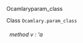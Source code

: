Ocamlaryparam_class

 Class  `` Ocamlary.param_class `` 
<a id="method-v"></a>
###### &nbsp; method v : 'a

